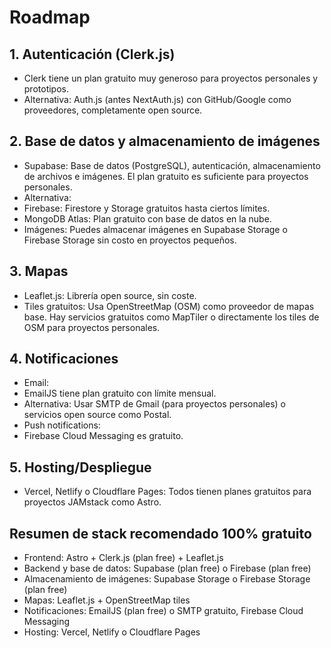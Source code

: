 # Roadmap

## 1. Autenticación (Clerk.js)
* Clerk tiene un plan gratuito muy generoso para proyectos personales y prototipos.
* Alternativa: Auth.js (antes NextAuth.js) con GitHub/Google como proveedores, completamente open source.
## 2. Base de datos y almacenamiento de imágenes
* Supabase: Base de datos (PostgreSQL), autenticación, almacenamiento de archivos e imágenes. El plan gratuito es suficiente para proyectos personales.
* Alternativa:
* Firebase: Firestore y Storage gratuitos hasta ciertos límites.
* MongoDB Atlas: Plan gratuito con base de datos en la nube.
* Imágenes: Puedes almacenar imágenes en Supabase Storage o Firebase Storage sin costo en proyectos pequeños.
## 3. Mapas
* Leaflet.js: Librería open source, sin coste.
* Tiles gratuitos: Usa OpenStreetMap (OSM) como proveedor de mapas base. Hay servicios gratuitos como MapTiler o directamente los tiles de OSM para proyectos personales.
## 4. Notificaciones
* Email:
* EmailJS tiene plan gratuito con límite mensual.
* Alternativa: Usar SMTP de Gmail (para proyectos personales) o servicios open source como Postal.
* Push notifications:
* Firebase Cloud Messaging es gratuito.
## 5. Hosting/Despliegue
* Vercel, Netlify o Cloudflare Pages: Todos tienen planes gratuitos para proyectos JAMstack como Astro.

## Resumen de stack recomendado 100% gratuito
* Frontend: Astro + Clerk.js (plan free) + Leaflet.js
* Backend y base de datos: Supabase (plan free) o Firebase (plan free)
* Almacenamiento de imágenes: Supabase Storage o Firebase Storage (plan free)
* Mapas: Leaflet.js + OpenStreetMap tiles
* Notificaciones: EmailJS (plan free) o SMTP gratuito, Firebase Cloud Messaging
* Hosting: Vercel, Netlify o Cloudflare Pages
